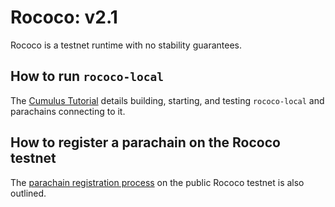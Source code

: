# Rococo: v2.1

Rococo is a testnet runtime with no stability guarantees.

## How to run `rococo-local`

The [Cumulus Tutorial](https://docs.substrate.io/tutorials/v3/cumulus/start-relay/) details building, starting, and testing `rococo-local` and parachains connecting to it.

## How to register a parachain on the Rococo testnet

The [parachain registration process](https://docs.substrate.io/tutorials/v3/cumulus/rococo/) on the public Rococo testnet is also outlined.
